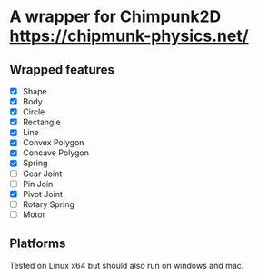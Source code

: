 # A wrapper for Chimpunk2D https://chipmunk-physics.net/ 

## Wrapped features

- [x] Shape
- [x] Body
- [x] Circle
- [x] Rectangle
- [x] Line
- [x] Convex Polygon
- [x] Concave Polygon
- [x] Spring
- [ ] Gear Joint
- [ ] Pin Join
- [x] Pivot Joint
- [ ] Rotary Spring
- [ ] Motor

## Platforms

Tested on Linux x64 but should also run on windows and mac.
